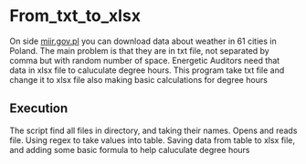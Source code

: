 # From_txt_to_xlsx
  On side [miir.gov.pl](https://www.miir.gov.pl/strony/zadania/budownictwo/charakterystyka-energetyczna-budynkow/dane-do-obliczen-energetycznych-budynkow-1/) you can download data about weather in 61 cities in Poland. The main problem is that they are in txt file, not separated by comma but with random number of space. Energetic Auditors need that data in xlsx file to caluculate degree hours. This program take txt file and change it to xlsx file also making basic calculations for degree hours  

## Execution

The script find all files in directory, and taking their names. Opens and reads file. Using regex to take values into table. Saving data from table to xlsx file, and adding some basic formula to help caluculate degree hours
